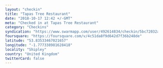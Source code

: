 ```yaml
---
layout: "checkin"
title: "Tapas Tree Restaurant"
date: "2018-10-17 12:42 +/-GMT"
meta: "Checked in at Tapas Tree Restaurant"
category: "Checkins"
syndication: "https://www.swarmapp.com/user/492614834/checkin/5bc72032a8eb60002cb3b5f1"
foursquare: "https://foursquare.com/v/4c51da8f9d642d7f36b248de"
latitude: "53.83533467021657"
longitude: "-1.777338981628418"
locality: "Shipley"
country: "United Kingdom"
twitterCard: false
---
```


